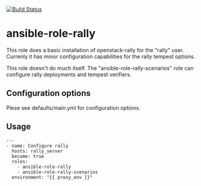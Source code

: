 [![Build Status](https://travis-ci.org/CSCfi/ansible-role-rally.svg?branch=master)](https://travis-ci.org/CSCfi/ansible-role-rally)

# ansible-role-rally

This role does a basic installation of openstack-rally for the "rally" user. Currenly it has minor configuration capabilities for the rally tempest options.

This role doesn't do much itself. The "ansible-role-rally-scenarios" role can configure rally deployments and tempest verifiers. 

## Configuration options

Plese see defaults/main.yml for configuration options.

## Usage
```
---
- name: Configure rally
  hosts: rally_server
  become: true
  roles:
    - ansible-role-rally
    - ansible-role-rally-scenarios
  environment: "{{ proxy_env }}"
```
